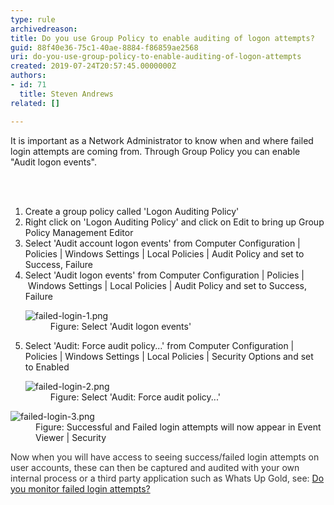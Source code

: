 ```yaml
---
type: rule
archivedreason: 
title: Do you use Group Policy to enable auditing of logon attempts​?
guid: 88f40e36-75c1-40ae-8884-f86859ae2568
uri: do-you-use-group-policy-to-enable-auditing-of-logon-attempts
created: 2019-07-24T20:57:45.0000000Z
authors:
- id: 71
  title: Steven Andrews
related: []

---
```



<p class="ssw15-rteElement-P">It is important as a Network Administrator to know when and where failed login attempts are coming from. Through Group Policy you can enable &quot;Audit logon events&quot;.​<br></p>
<br><excerpt class='endintro'></excerpt><br>
<ol><li>​Create a group policy called 'Logon Auditing Policy'</li><li>Right click on 'Logon Auditing Policy'&#160;and click on Edit to bring up Group Policy Management Editor</li><li>Select 'Audit account logon events' from Computer Configuration | Policies |&#160;Windows Settings&#160;|&#160;Local Policies |&#160;Audit Policy&#160;and set to Success, Failure</li><li>Select 'Audit logon events'&#160;from Computer Configuration | Policies |&#160;Windows Settings&#160;|&#160;Local Policies |&#160;Audit Policy&#160;and set to&#160;Success, Failure<br> 
      <dl class="image"><dt>
            <img src="/PublishingImages/failed-login-1.png" alt="failed-login-1.png" />
         </dt><dd>Figure&#58;&#160;Select 'Audit logon events'<br></dd></dl></li><li>Select 'Audit&#58; Force audit policy...' from&#160;Computer Configuration | Policies |&#160;Windows Settings&#160;|&#160;Local Policies |&#160;Security Options&#160;and set to&#160;Enabled<br>
      <dl class="image"><dt>
            <img src="/PublishingImages/failed-login-2.png" alt="failed-login-2.png" />
         </dt><dd>Figure&#58;&#160;Select 'Audit&#58; Force audit policy...'<br></dd></dl></li></ol><dl class="image"><dt><img src="/PublishingImages/failed-login-3.png" alt="failed-login-3.png" /></dt><dd>Figure​&#58; Successful and Failed login attempts will now appear in Event Viewer | Security​</dd></dl>​<span style="color&#58;#333333;">Now when you will have access to seeing success/failed login attempts on user accounts, these can then be captured and audited with your own internal process or a third party application such as Whats Up Gold,&#160;see&#58;&#160;</span><a href="/_layouts/15/FIXUPREDIRECT.ASPX?WebId=3dfc0e07-e23a-4cbb-aac2-e778b71166a2&amp;TermSetId=07da3ddf-0924-4cd2-a6d4-a4809ae20160&amp;TermId=002aec6e-9ac2-4701-ae0c-c5f9d1be2690">Do you monitor failed login attempts?</a>


